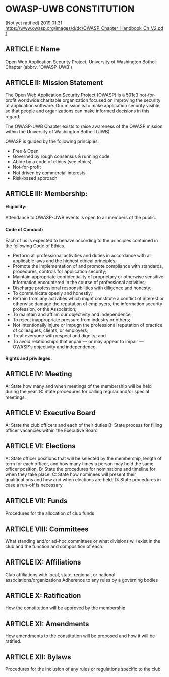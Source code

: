 # OWASP-UWB CONSTITUTION
(Not yet ratified) 2019.01.31
https://www.owasp.org/images/d/dc/OWASP_Chapter_Handbook_Ch_V2.pdf

## ARTICLE I: Name
Open Web Application Security Project, University of Washington Bothell Chapter
(abbrv. 'OWASP-UWB')

## ARTICLE II: Mission Statement
The Open Web Application Security Project (OWASP) is a 501c3 not-for-profit worldwide charitable
organization focused on improving the security of application software. Our mission is to make
application security visible, so that people and organizations can make informed decisions in this regard.

The OWASP-UWB Chapter exists to raise awareness of the OWASP mission within the University of Washington Bothell (UWB).

OWASP is guided by the following principles:
   * Free & Open
   * Governed by rough consensus & running code
   * Abide by a code of ethics (see ethics)
   * Not-for-profit
   * Not driven by commercial interests
   * Risk-based approach

## ARTICLE III: Membership:
#### Eligibility:
Attendance to OWASP-UWB events is open to all members of the public.

#### Code of Conduct:
Each of us is expected to behave according to the principles contained in the following Code of Ethics.

   * Perform all professional activities and duties in accordance with all applicable laws and the highest ethical principles;
   * Promote the implementation of and promote compliance with standards, procedures, controls for application security;
   * Maintain appropriate confidentiality of proprietary or otherwise sensitive information encountered in the course of professional activities;
   * Discharge professional responsibilities with diligence and honesty;
   * To communicate openly and honestly;
   * Refrain from any activities which might constitute a conflict of interest or otherwise damage the reputation of employers, the information security profession, or the Association;
   * To maintain and affirm our objectivity and independence;
   * To reject inappropriate pressure from industry or others;
   * Not intentionally injure or impugn the professional reputation of practice of colleagues, clients, or employers;
   * Treat everyone with respect and dignity; and
   * To avoid relationships that impair — or may appear to impair — OWASP's objectivity and independence.

#### Rights and privileges:


## ARTICLE IV: Meeting
A:  State how many and when meetings of the membership will be held during the year.
B:  State procedures for calling regular and/or special meetings.

## ARTICLE V: Executive Board
A:  State the club officers and each of their duties 
B:  State process for filling officer vacancies within the Executive Board

## ARTICLE VI: Elections
A:  State officer positions that will be selected by the membership, length of term for each officer, and how many times a person may hold the same officer position.
B:  State the procedures for nominations and timeline for when they take place.
C:  State how nominees will present their qualifications and how and when elections are held.
D:  State procedures in case a run-off is necessary

## ARTICLE VII: Funds
Procedures for the allocation of club funds 

## ARTICLE VIII: Committees
What standing and/or ad-hoc committees or what divisions will exist in the club and the function and composition of each.

## ARTICLE IX: Affiliations
Club affiliations with local, state, regional, or national associations/organizations
Adherence to any rules by a governing bodies

## ARTICLE X: Ratification
How the constitution will be approved by the membership

## ARTICLE XI: Amendments
How amendments to the constitution will be proposed and how it will be ratified.

## ARTICLE XII: Bylaws
Procedures for the inclusion of any rules or regulations specific to the club.
